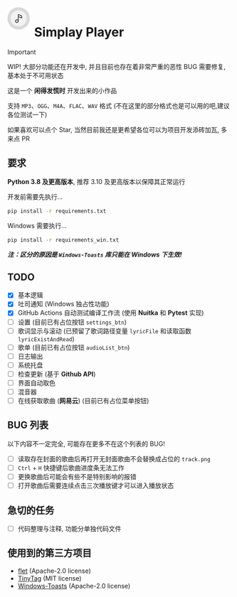 <img width="50" height="50" align="left" style="float: left; margin: 0 10px 0 0;" alt="Simplay Player Logo" src="https://github.com/WhatDamon/Simplay-Player/blob/main/asset/simplay.png">  

# Simplay Player

> [!IMPORTANT]  
> WIP! 大部分功能还在开发中, 并且目前也存在着非常严重的恶性 BUG 需要修复, 基本处于不可用状态

这是一个 __闲得发慌时__ 开发出来的小作品

支持 `MP3`、`OGG`、`M4A`、`FLAC`、`WAV` 格式 (不在这里的部分格式也是可以用的吧,建议各位测试一下)

如果喜欢可以点个 Star, 当然目前我还是更希望各位可以为项目开发添砖加瓦, 多来点 PR

## 要求

__Python 3.8 及更高版本__, 推荐 3.10 及更高版本以保障其正常运行

开发前需要先执行...

~~~Bash
pip install -r requirements.txt
~~~

Windows 需要执行...

~~~Bash
pip install -r requirements_win.txt
~~~

___注：区分的原因是 `Windows-Toasts` 库只能在 Windows 下生效!___

## TODO

- [x] 基本逻辑
- [x] 吐司通知 (Windows 独占性功能)
- [x] GitHub Actions 自动测试编译工作流 (使用 __Nuitka__ 和 __Pytest__ 实现)
- [ ] 设置 (目前已有占位按钮 `settings_btn`)
- [ ] 歌词显示与滚动 (已预留了歌词路径变量 `lyricFile` 和读取函数 `lyricExistAndRead`)
- [ ] 歌单 (目前已有占位按钮 `audioList_btn`)
- [ ] 日志输出
- [ ] 系统托盘
- [ ] 检查更新 (基于 __Github API__)
- [ ] 界面自动取色
- [ ] 混音器
- [ ] 在线获取歌曲 (__网易云__) (目前已有占位菜单按钮)

## BUG 列表

以下内容不一定完全, 可能存在更多不在这个列表的 BUG!

- [ ] 读取存在封面的歌曲后再打开无封面歌曲不会替换成占位的 `track.png`
- [ ] `Ctrl` + `H` 快捷键后歌曲进度条无法工作
- [ ] 更换歌曲后可能会有些不是特别影响的报错
- [ ] 打开歌曲后需要连续点击三次播放键才可以进入播放状态

## 急切的任务

- [ ] 代码整理与注释, 功能分单独代码文件

## 使用到的第三方项目

- [flet](https://github.com/flet-dev/flet) (Apache-2.0 license)
- [TinyTag](https://github.com/devsnd/tinytag) (MIT license)
- [Windows-Toasts](https://github.com/DatGuy1/Windows-Toasts) (Apache-2.0 license)